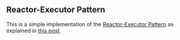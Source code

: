 ## Reactor-Executor Pattern

This is a simple implementation of the [Reactor-Executor Pattern](https://tianpan.co/blog/2015-01-13-understanding-reactor-pattern-for-highly-scalable-i-o-bound-web-server) as explained in [this post](https://cfsamsonbooks.gitbook.io/epoll-kqueue-iocp-explained/appendix-1/reactor-executor-pattern).

